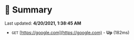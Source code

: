 # 📖 Summary
Last updated: **4/20/2021, 1:38:45 AM**

- `GET` [https://google.com](https://google.com) - **Up** (182ms)
